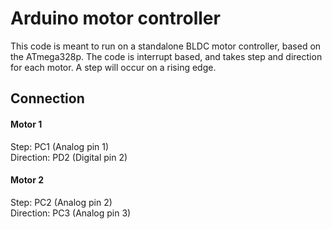 # Arduino motor controller
This code is meant to run on a standalone BLDC motor controller, based on the ATmega328p. 
The code is interrupt based, and takes step and direction for each motor. A step will occur on a rising edge.

## Connection
#### Motor 1
Step: PC1 (Analog pin 1) <br/>
Direction: PD2 (Digital pin 2)

#### Motor 2
Step: PC2 (Analog pin 2) <br/>
Direction: PC3 (Analog pin 3)


